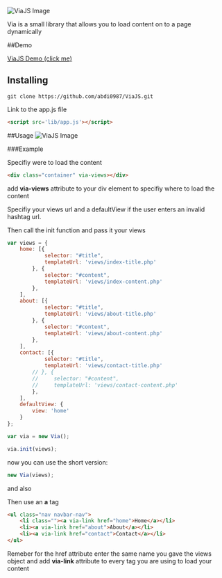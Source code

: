 ![ViaJS Image](https://cloud.githubusercontent.com/assets/13234884/9150556/a139f32c-3da4-11e5-9c6a-48ac1ac5a998.png)

Via is a small library that allows you to load content on to a page dynamically

##Demo

[ViaJS Demo (click me)](http://viajs.surge.sh/)

## Installing

```
git clone https://github.com/abdi0987/ViaJS.git
```

Link to the app.js file

```html
<script src='lib/app.js'></script>
```

##Usage
![ViaJS Image](https://cloud.githubusercontent.com/assets/13234884/9150024/d8570b2a-3d8a-11e5-96ca-9bcc5085fe31.png)


###Example

Specifiy were to load the content
```html
<div class="container" via-views></div>
```
add __via-views__ attribute to your div element to specifiy where to load the content


Specifiy your views url and a defaultView if the user enters an invalid hashtag url.

Then call the init function and pass it your views

```javascript
var views = {
    home: [{
            selector: "#title",
            templateUrl: 'views/index-title.php'
        }, {
            selector: "#content",
            templateUrl: 'views/index-content.php'
        },
    ],
    about: [{
            selector: "#title",
            templateUrl: 'views/about-title.php'
        }, {
            selector: "#content",
            templateUrl: 'views/about-content.php'
        },
    ],
    contact: [{
            selector: "#title",
            templateUrl: 'views/contact-title.php'
        // }, {
        //     selector: "#content",
        //     templateUrl: 'views/contact-content.php'
        },
    ],
    defaultView: {
        view: 'home'
    }
};

var via = new Via();

via.init(views);

```


now you can use the short version:

```javascript
new Via(views);

```
and also


Then use an __a__ tag

```html
<ul class="nav navbar-nav">
    <li class=""><a via-link href="home">Home</a></li>
    <li><a via-link href="about">About</a></li>
    <li><a via-link href="contact">Contact</a></li>
</ul>
```
Remeber for the href attribute enter the same name you gave the views object and add __via-link__ attribute to every __<a>__ tag you are using to load your content
